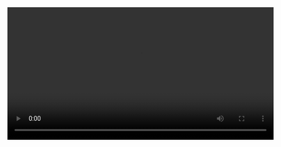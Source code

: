 <video src="sample.mov" controls width="600">
  Tarayıcınız video etiketini desteklemiyor ise ideoyu indirmek için <a href="sample.mov">tıklayın</a>.
</video>
